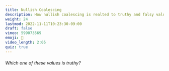 ```yaml
---
title: Nullish Coalescing
description: How nullish coalescing is realted to truthy and falsy values
weight: 24
lastmod: 2022-11-11T10:23:30-09:00
draft: false
vimeo: 599073569
emoji: 🦺
video_length: 2:05
quiz: true
---
```


<quiz-modal options="undefined:null:0:-1" answer="-1" prize="5">
  <h6>Which one of these values is truthy? </h6>
</quiz-modal>